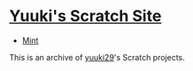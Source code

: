 # [Yuuki's Scratch Site](https://yuukiarchives.github.io/scratch/)

* [Mint](https://min.togetter.com/pHYSPky)

This is an archive of [yuuki29](https://scratch.mit.edu/users/yuuki29/)'s Scratch projects.

